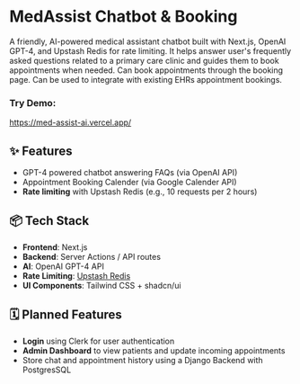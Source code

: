 # MedAssist Chatbot & Booking

A friendly, AI-powered medical assistant chatbot built with Next.js, OpenAI GPT-4, and Upstash Redis for rate limiting. It helps answer user's frequently asked questions related to a primary care clinic and guides them to book appointments when needed. Can book appointments through the booking page. Can be used to integrate with existing EHRs appointment bookings. 

### Try Demo: 
https://med-assist-ai.vercel.app/

## ✨ Features

- GPT-4 powered chatbot answering FAQs (via OpenAI API)
- Appointment Booking Calender (via Google Calender API)
- **Rate limiting** with Upstash Redis (e.g., 10 requests per 2 hours)

## 📦 Tech Stack

- **Frontend**: Next.js
- **Backend**: Server Actions / API routes
- **AI**: OpenAI GPT-4 API
- **Rate Limiting**: [Upstash Redis](https://upstash.com/)
- **UI Components**: Tailwind CSS + shadcn/ui


## 🗓️ Planned Features
- **Login** using Clerk for user authentication
- **Admin Dashboard** to view patients and update incoming appointments
- Store chat and appointment history using a Django Backend with PostgresSQL

